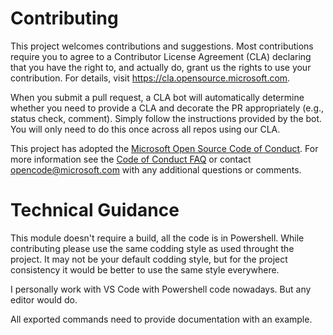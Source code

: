# Contributing

This project welcomes contributions and suggestions.  Most contributions require 
you to agree to a Contributor License Agreement (CLA) declaring that you have the 
right to, and actually do, grant us the rights to use your contribution. For 
details, visit https://cla.opensource.microsoft.com.

When you submit a pull request, a CLA bot will automatically determine whether 
you need to provide a CLA and decorate the PR appropriately (e.g., status check, 
comment). Simply follow the instructions provided by the bot. You will only need 
to do this once across all repos using our CLA.

This project has adopted the [Microsoft Open Source Code of Conduct](https://opensource.microsoft.com/codeofconduct/). 
For more information see the [Code of Conduct FAQ](https://opensource.microsoft.com/codeofconduct/faq/) 
or contact [opencode@microsoft.com](mailto:opencode@microsoft.com) with any additional questions or comments.

# Technical Guidance
This module doesn't require a build, all the code is in Powershell. While contributing please use the same codding style as used throught the project. It may not be your default codding style, but for the project consistency it would be better to use the same style everywhere.

I personally work with VS Code with Powershell code nowadays. But any editor would do.

All exported commands need to provide documentation with an example.
